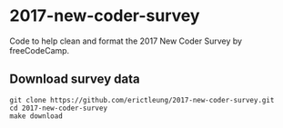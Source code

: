# 2017-new-coder-survey

Code to help clean and format the 2017 New Coder Survey by freeCodeCamp.

## Download survey data

```
git clone https://github.com/erictleung/2017-new-coder-survey.git
cd 2017-new-coder-survey
make download
```
